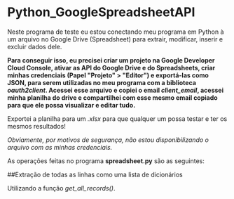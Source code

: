 # Python_GoogleSpreadsheetAPI

Neste programa de teste eu estou conectando meu programa em Python à um arquivo no Google Drive (Spreadsheet) para extrair, modificar, inserir e excluir dados dele.

**Para conseguir isso, eu precisei criar um projeto na Google Developer Cloud Console, ativar as API do Google Drive e do Spreadsheets, criar minhas credenciais (Papel "Projeto" > "Editor") e exportá-las como JSON, para serem utilizadas no meu programa com a biblioteca _oauth2client_. Acessei esse arquivo e copiei o email _client_email_, acessei minha planilha do drive e compartilhei com esse mesmo email copiado para que ele possa visualizar e editar tudo.**

Exportei a planilha para um _.xlsx_ para que qualquer um possa testar e ter os mesmos resultados!

_Obviamente, por motivos de segurança, não estou disponibilizando o arquivo com as minhas credenciais._

As operações feitas no programa **spreadsheet.py** são as seguintes:

##Extração de todas as linhas como uma lista de dicionários

Utilizando a função _get_all_records()_.

